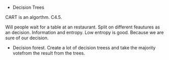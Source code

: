 * Decision Trees


CART is an algorthm. C4.5.

Will people wait for a table at an restaurant. Split on different feautures as an decision. Information and entropy. Low entropy is good. Because we are sure of our decision.



* Decision forest. Create a lot of decision treess and take the majority votefrom the result from the trees.
